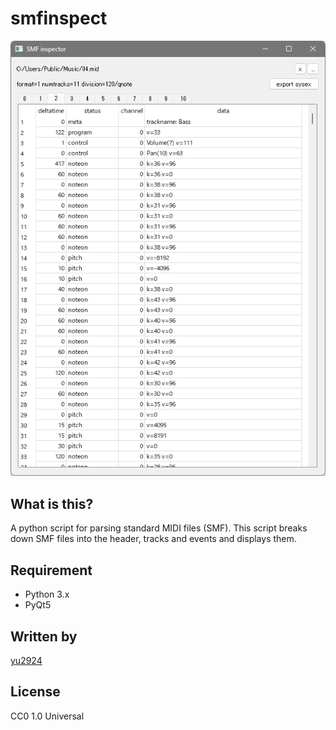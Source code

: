 # smfinspect
 
![screenshot](media/screenshot.png)

## What is this?

A python script for parsing standard MIDI files (SMF).
This script breaks down SMF files into the header, tracks and events and displays them.

## Requirement

* Python 3.x
* PyQt5

## Written by

[yu2924](https://twitter.com/yu2924)

## License

CC0 1.0 Universal
